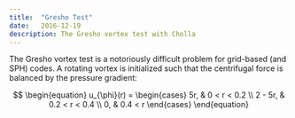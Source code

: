 ```yaml
---
title:  "Gresho Test"
date:   2016-12-19
description: The Gresho vortex test with Cholla
---
```


The Gresho vortex test is a notoriously difficult problem for grid-based (and SPH) 
codes. A rotating vortex is initialized such that the centrifugal force is balanced 
by the pressure gradient:

<div style="text-align: center">
$$
\begin{equation}
u_{\phi}(r) = 
\begin{cases}
5r, & 0 < r < 0.2 \\
2 - 5r, & 0.2 < r < 0.4 \\
0, & 0.4 < r
\end{cases}
\end{equation}
</div>
